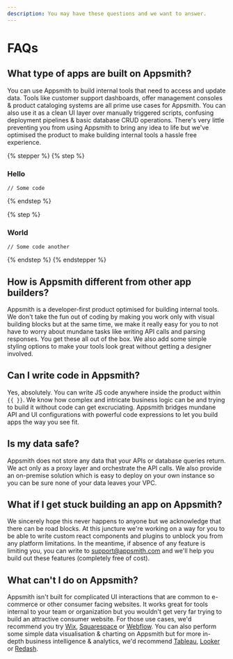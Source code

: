 ```yaml
---
description: You may have these questions and we want to answer.
---
```


# FAQs

## What type of apps are built on Appsmith?

You can use Appsmith to build internal tools that need to access and update data. Tools like customer support dashboards, offer management consoles & product cataloging systems are all prime use cases for Appsmith. You can also use it as a clean UI layer over manually triggered scripts, confusing deployment pipelines & basic database CRUD operations. There's very little preventing you from using Appsmith to bring any idea to life but we've optimised the product to make building internal tools a hassle free experience.

{% stepper %}
{% step %}
### Hello

```
// Some code
```
{% endstep %}

{% step %}
### World

```
// Some code another
```
{% endstep %}
{% endstepper %}

## How is Appsmith different from other app builders?

Appsmith is a developer-first product optimised for building internal tools. We don't take the fun out of coding by making you work only with visual building blocks but at the same time, we make it really easy for you to not have to worry about mundane tasks like writing API calls and parsing responses. You get these all out of the box. We also add some simple styling options to make your tools look great without getting a designer involved.

## Can I write code in Appsmith?

Yes, absolutely. You can write JS code anywhere inside the product within `{{ }}`. We know how complex and intricate business logic can be and trying to build it without code can get excruciating. Appsmith bridges mundane API and UI configurations with powerful code expressions to let you build apps the way you see fit.

## Is my data safe?

Appsmith does not store any data that your APIs or database queries return. We act only as a proxy layer and orchestrate the API calls. We also provide an on-premise solution which is easy to deploy on your own instance so you can be sure none of your data leaves your VPC.

## What if I get stuck building an app on Appsmith?

We sincerely hope this never happens to anyone but we acknowledge that there can be road blocks. At this juncture we're working on a way for you to be able to write custom react components and plugins to unblock you from any platform limitations. In the meantime, if absence of any feature is limiting you, you can write to [support@appsmith.com](mailto:%20support@appsmith.com) and we'll help you build out these features (completely free of cost).

## What can't I do on Appsmith?

Appsmith isn't built for complicated UI interactions that are common to e-commerce or other consumer facing websites. It works great for tools internal to your team or organization but you wouldn't get very far trying to build an attractive consumer website. For those use cases, we'd recommend you try [Wix](https://www.wix.com), [Squarespace](https://www.squarespace.com) or [Webflow](https://www.webflow.com). You can also perform some simple data visualisation & charting on Appsmith but for more in-depth business intelligence & analytics, we'd recommend [Tableau](https://www.tableau.com/), [Looker](https://looker.com/) or [Redash](https://redash.io/).
